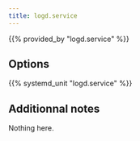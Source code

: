 ```yaml
---
title: logd.service
---
```


{{% provided_by "logd.service" %}}

## Options

{{% systemd_unit "logd.service" %}}

## Additionnal notes

Nothing here.